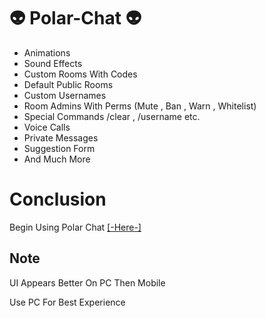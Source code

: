 # 👽 Polar-Chat 👽

* Animations
* Sound Effects
* Custom Rooms With Codes
* Default Public Rooms
* Custom Usernames
* Room Admins With Perms (Mute , Ban , Warn , Whitelist)
* Special Commands /clear , /username etc.
* Voice Calls
* Private Messages
* Suggestion Form
* And Much More

# Conclusion
Begin Using Polar Chat [[-Here-]](https://polar-chatty.polar-69.repl.co/)

## Note
UI Appears Better On PC Then Mobile

Use PC For Best Experience
